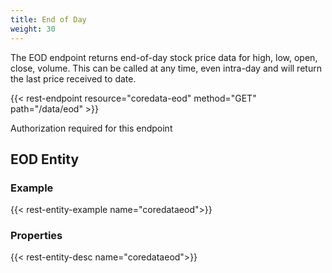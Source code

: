 ```yaml
---
title: End of Day
weight: 30
---
```


The EOD endpoint returns end-of-day stock price data for high, low, open, close, volume. This can be called at any time, even intra-day and 
will return the last price received to date.

{{< rest-endpoint resource="coredata-eod" method="GET" path="/data/eod" >}}

<aside class="info">
Authorization required for this endpoint
</aside>

## EOD Entity

### Example
{{< rest-entity-example name="coredataeod">}}

### Properties
{{< rest-entity-desc name="coredataeod">}}


